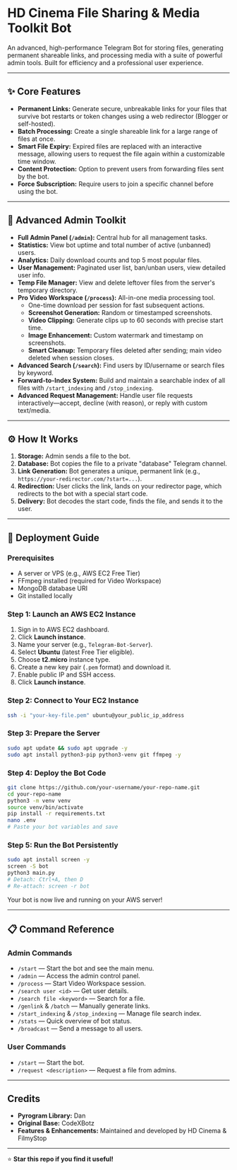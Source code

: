 # HD Cinema File Sharing & Media Toolkit Bot

An advanced, high-performance Telegram Bot for storing files, generating permanent shareable links, and processing media with a suite of powerful admin tools. Built for efficiency and a professional user experience.

---

## ✨ Core Features

- **Permanent Links:** Generate secure, unbreakable links for your files that survive bot restarts or token changes using a web redirector (Blogger or self-hosted).
- **Batch Processing:** Create a single shareable link for a large range of files at once.
- **Smart File Expiry:** Expired files are replaced with an interactive message, allowing users to request the file again within a customizable time window.
- **Content Protection:** Option to prevent users from forwarding files sent by the bot.
- **Force Subscription:** Require users to join a specific channel before using the bot.

---

## 🚀 Advanced Admin Toolkit

- **Full Admin Panel (`/admin`):** Central hub for all management tasks.
- **Statistics:** View bot uptime and total number of active (unbanned) users.
- **Analytics:** Daily download counts and top 5 most popular files.
- **User Management:** Paginated user list, ban/unban users, view detailed user info.
- **Temp File Manager:** View and delete leftover files from the server's temporary directory.
- **Pro Video Workspace (`/process`):** All-in-one media processing tool.
  - One-time download per session for fast subsequent actions.
  - **Screenshot Generation:** Random or timestamped screenshots.
  - **Video Clipping:** Generate clips up to 60 seconds with precise start time.
  - **Image Enhancement:** Custom watermark and timestamp on screenshots.
  - **Smart Cleanup:** Temporary files deleted after sending; main video deleted when session closes.
- **Advanced Search (`/search`):** Find users by ID/username or search files by keyword.
- **Forward-to-Index System:** Build and maintain a searchable index of all files with `/start_indexing` and `/stop_indexing`.
- **Advanced Request Management:** Handle user file requests interactively—accept, decline (with reason), or reply with custom text/media.

---

## ⚙️ How It Works

1. **Storage:** Admin sends a file to the bot.
2. **Database:** Bot copies the file to a private "database" Telegram channel.
3. **Link Generation:** Bot generates a unique, permanent link (e.g., `https://your-redirector.com/?start=...`).
4. **Redirection:** User clicks the link, lands on your redirector page, which redirects to the bot with a special start code.
5. **Delivery:** Bot decodes the start code, finds the file, and sends it to the user.

---

## 🚀 Deployment Guide

### Prerequisites

- A server or VPS (e.g., AWS EC2 Free Tier)
- FFmpeg installed (required for Video Workspace)
- MongoDB database URI
- Git installed locally

### Step 1: Launch an AWS EC2 Instance

1. Sign in to AWS EC2 dashboard.
2. Click **Launch instance**.
3. Name your server (e.g., `Telegram-Bot-Server`).
4. Select **Ubuntu** (latest Free Tier eligible).
5. Choose **t2.micro** instance type.
6. Create a new key pair (`.pem` format) and download it.
7. Enable public IP and SSH access.
8. Click **Launch instance**.

### Step 2: Connect to Your EC2 Instance

```sh
ssh -i "your-key-file.pem" ubuntu@your_public_ip_address
```

### Step 3: Prepare the Server

```sh
sudo apt update && sudo apt upgrade -y
sudo apt install python3-pip python3-venv git ffmpeg -y
```

### Step 4: Deploy the Bot Code

```sh
git clone https://github.com/your-username/your-repo-name.git
cd your-repo-name
python3 -m venv venv
source venv/bin/activate
pip install -r requirements.txt
nano .env
# Paste your bot variables and save
```

### Step 5: Run the Bot Persistently

```sh
sudo apt install screen -y
screen -S bot
python3 main.py
# Detach: Ctrl+A, then D
# Re-attach: screen -r bot
```

Your bot is now live and running on your AWS server!

---

## 📋 Command Reference

### Admin Commands

- `/start` — Start the bot and see the main menu.
- `/admin` — Access the admin control panel.
- `/process` — Start Video Workspace session.
- `/search user <id>` — Get user details.
- `/search file <keyword>` — Search for a file.
- `/genlink` & `/batch` — Manually generate links.
- `/start_indexing` & `/stop_indexing` — Manage file search index.
- `/stats` — Quick overview of bot status.
- `/broadcast` — Send a message to all users.

### User Commands

- `/start` — Start the bot.
- `/request <description>` — Request a file from admins.

---

## Credits

- **Pyrogram Library:** Dan
- **Original Base:** CodeXBotz
- **Features & Enhancements:** Maintained and developed by HD Cinema & FilmyStop

---

⭐ **Star this repo if you find it useful!**
